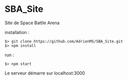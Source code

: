 # SBA_Site
Site de Space Battle Arena

installation : 

    $> git clone https://github.com/AdrienMS/SBA_Site.git
    $> npm install

run :

    $> npm start

Le serveur démarre sur localhost:3000
